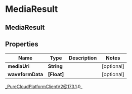 # MediaResult

## MediaResult

## Properties

|Name | Type | Description | Notes|
|------------ | ------------- | ------------- | -------------|
| **mediaUri** | **String** |  | [optional] |
| **waveformData** | **[Float]** |  | [optional] |



_PureCloudPlatformClientV2@173.1.0_
